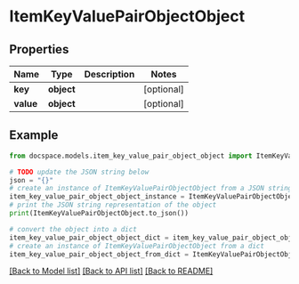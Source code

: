 # ItemKeyValuePairObjectObject


## Properties

Name | Type | Description | Notes
------------ | ------------- | ------------- | -------------
**key** | **object** |  | [optional] 
**value** | **object** |  | [optional] 

## Example

```python
from docspace.models.item_key_value_pair_object_object import ItemKeyValuePairObjectObject

# TODO update the JSON string below
json = "{}"
# create an instance of ItemKeyValuePairObjectObject from a JSON string
item_key_value_pair_object_object_instance = ItemKeyValuePairObjectObject.from_json(json)
# print the JSON string representation of the object
print(ItemKeyValuePairObjectObject.to_json())

# convert the object into a dict
item_key_value_pair_object_object_dict = item_key_value_pair_object_object_instance.to_dict()
# create an instance of ItemKeyValuePairObjectObject from a dict
item_key_value_pair_object_object_from_dict = ItemKeyValuePairObjectObject.from_dict(item_key_value_pair_object_object_dict)
```
[[Back to Model list]](../README.md#documentation-for-models) [[Back to API list]](../README.md#documentation-for-api-endpoints) [[Back to README]](../README.md)


